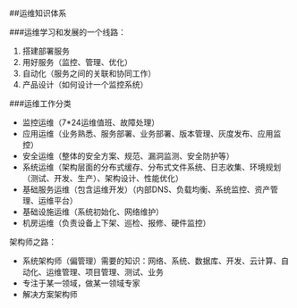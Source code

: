 ##运维知识体系

###运维学习和发展的一个线路：
1. 搭建部署服务
2. 用好服务（监控、管理、优化）
3. 自动化（服务之间的关联和协同工作）
4. 产品设计（如何设计一个监控系统）



###运维工作分类
* 监控运维（7*24运维值班、故障处理）
* 应用运维（业务熟悉、服务部署、业务部署、版本管理、灰度发布、应用监控）
* 安全运维（整体的安全方案、规范、漏洞监测、安全防护等）
* 系统运维（架构层面的分布式缓存、分布式文件系统、日志收集、环境规划（测试、开发、生产）、架构设计、性能优化）
* 基础服务运维（包含运维开发）（内部DNS、负载均衡、系统监控、资产管理、运维平台）
* 基础设施运维（系统初始化、网络维护）
* 机房运维（负责设备上下架、巡检、报修、硬件监控）

架构师之路：

* 系统架构师（偏管理）需要的知识：网络、系统、数据库、开发、云计算、自动化、运维管理、项目管理、测试、业务
* 专注于某一领域，做某一领域专家
* 解决方案架构师


